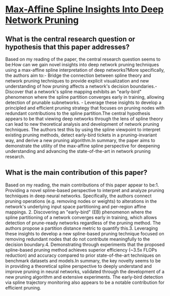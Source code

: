 # [Max-Affine Spline Insights Into Deep Network Pruning](https://arxiv.org/abs/2101.02338v4)

## What is the central research question or hypothesis that this paper addresses?

Based on my reading of the paper, the central research question seems to be:How can we gain novel insights into deep network pruning techniques using a max-affine spline interpretation of deep networks?More specifically, the authors aim to:- Bridge the connection between spline theory and network pruning techniques to provide explicit visualization and new understanding of how pruning affects a network's decision boundaries.- Discover that a network's spline mapping exhibits an "early-bird" phenomenon where the spline partition converges early in training, allowing detection of prunable subnetworks. - Leverage these insights to develop a principled and efficient pruning strategy that focuses on pruning nodes with redundant contributions to the spline partition.The central hypothesis appears to be that viewing deep networks through the lens of spline theory can lead to new theoretical analysis and development of network pruning techniques. The authors test this by using the spline viewpoint to interpret existing pruning methods, detect early-bird tickets in a pruning-invariant way, and derive a new pruning algorithm.In summary, the paper aims to demonstrate the utility of the max-affine spline perspective for deepening understanding and advancing the state-of-the-art in network pruning research.


## What is the main contribution of this paper?

Based on my reading, the main contributions of this paper appear to be:1. Providing a novel spline-based perspective to interpret and analyze pruning techniques in deep neural networks. Specifically, the authors connect pruning operations (e.g. removing nodes or weights) to alterations in the network's underlying input space partitioning and per-region affine mappings. 2. Discovering an "early-bird" (EB) phenomenon where the spline partitioning of a network converges early in training, which allows detection of prune-ready networks regardless of the pruning method. The authors propose a partition distance metric to quantify this.3. Leveraging these insights to develop a new spline-based pruning technique focused on removing redundant nodes that do not contribute meaningfully to the decision boundary.4. Demonstrating through experiments that the proposed spline-based pruning method achieves superior efficiency (~3.5x FLOPs reduction) and accuracy compared to prior state-of-the-art techniques on benchmark datasets and models.In summary, the key novelty seems to be in providing a theoretical spline perspective to deeply understand and improve pruning in neural networks, validated through the development of a new pruning algorithm and extensive experiments. The early-bird detection via spline trajectory monitoring also appears to be a notable contribution for efficient pruning.
